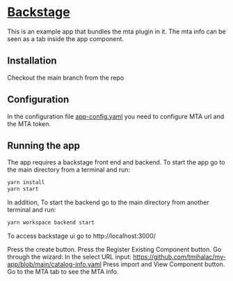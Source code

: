 # [Backstage](https://backstage.io)

This is an example app that bundles the mta plugin in it.
The mta info can be seen as a tab inside the app component.

## Installation

Checkout the main branch from the repo

## Configuration

In the configuration file [app-config.yaml](app-config.yaml) you need to configure MTA url and the MTA token.

## Running the app

The app requires a backstage front end and backend.
To start the app go to the main directory from a terminal and run:

```sh
yarn install
yarn start
```

In addition, To start the backend go to the main directory from another terminal and run:

```sh
yarn workspace backend start
```

To access backstage ui go to http://localhost:3000/

Press the create button.
Press the Register Existing Component button.
Go through the wizard:
In the select URL input: https://github.com/tmihalac/my-app/blob/main/catalog-info.yaml
Press import and View Component button.
Go to the MTA tab to see the MTA info.

